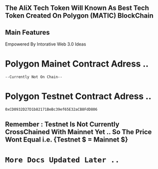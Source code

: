 ## The AliX Tech Token Will Known As Best Tech Token Created On Polygon (MATIC) BlockChain  
  
## Main Features  
  
Empowered By Intorative Web 3.0 Ideas  
  
# Polygon Mainet Contract Adress ..  
`--Currently Not On Chain--`  
# Polygon Testnet Contract Adress ..  
`0xCD0932D27D1b82171BeBc39ef65E32aCB8FdD806`  
  
## Remember : Testnet Is Not Currently CrossChained With Mainnet Yet .. So The Price Wont Equal i.e. {Testnet $ = Mainnet $}
  
# `More Docs Updated Later ..`  